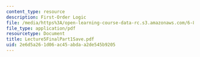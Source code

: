 ```yaml
---
content_type: resource
description: First-Order Logic
file: /media/https%3A/open-learning-course-data-rc.s3.amazonaws.com/6-825-techniques-in-artificial-intelligence-sma-5504-fall-2002/2e6d5a261d06ac45abdaa2de545b9205_Lecture5FinalPart1Save.pdf
file_type: application/pdf
resourcetype: Document
title: Lecture5FinalPart1Save.pdf
uid: 2e6d5a26-1d06-ac45-abda-a2de545b9205
---
```

